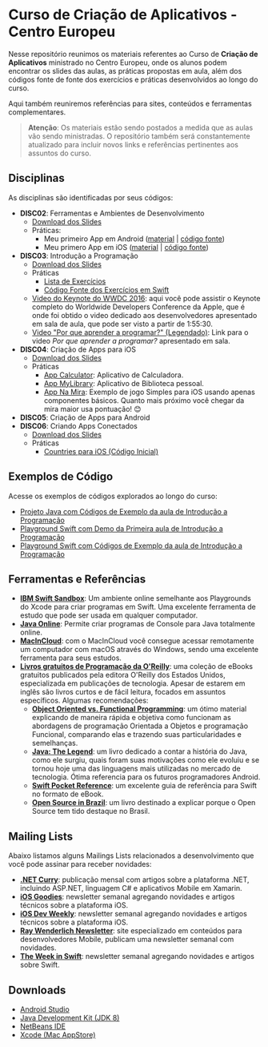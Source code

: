 # Curso de Criação de Aplicativos - Centro Europeu
Nesse repositório reunimos os materiais referentes ao Curso de **Criação de Aplicativos** ministrado no Centro Europeu, onde os alunos podem encontrar os slides das aulas, as práticas propostas em aula, além dos códigos fonte de fonte dos exercícios e práticas desenvolvidos ao longo do curso.

Aqui também reuniremos referências para sites, conteúdos e ferramentas complementares.

> **Atenção**: Os materiais estão sendo postados a medida que as aulas vão sendo ministradas. O repositório também será constantemente atualizado para incluir novos links e referências pertinentes aos assuntos do curso.

## Disciplinas
As disciplinas são identificadas por seus códigos:
* **DISC02**: Ferramentas e Ambientes de Desenvolvimento
	* [Download dos Slides](Disciplinas/DISC02-Ferramentas/Slides/DISC02-Slides.pdf)
	* Práticas:
		* Meu primeiro App em Android ([material](http://bit.ly/ce-android-studio) | [código fonte](Disciplinas/DISC02-Ferramentas/Practices/Sources/Android/MyFirstApp))
		* Meu primero App em iOS ([material](http://bit.ly/ce-xcode) | [código fonte](Disciplinas/DISC02-Ferramentas/Practices/Sources/iOS/MyFirstApp))
* **DISC03**: Introdução a Programação
	* [Download dos Slides](Disciplinas/DISC03-Programacao/Slides/DISC03-Slides.pdf)
	* Práticas
		* [Lista de Exercícios](Disciplinas/DISC03-Programacao/README.md)
		* [Código Fonte dos Exercícios em Swift](Source/Swift%20Playgrounds/DISC03-Exercicios.playground)
	* [Video do Keynote do WWDC 2016](https://developer.apple.com/videos/play/wwdc2016/101/): aqui você pode assistir o Keynote completo do Worldwide Developers Conference da Apple, que é onde foi obtido o video dedicado aos desenvolvedores apresentado em sala de aula, que pode ser visto a partir de 1:55:30.
	* [Video "Por que aprender a programar?" (Legendado)](https://www.youtube.com/watch?v=mHW1Hsqlp6A): Link para o video _Por que aprender a programar?_ apresentado em sala.
* **DISC04**: Criação de Apps para iOS
	* [Download dos Slides](Disciplinas/DISC04-iOS/Slides/DISC04-Slides.pdf)
	* Práticas
		* [App Calculator](Source/iOS/DISC04-Samples/Calculator): Aplicativo de Calculadora.
		* [App MyLibrary](Source/iOS/DISC04-Samples/MyLibrary): Aplicativo de Biblioteca pessoal.
		* [App Na Mira](Source/iOS/DISC04-Samples/NaMira): Exemplo de jogo Simples para iOS usando apenas componentes básicos. Quanto mais próximo você chegar da mira maior usa pontuação! 😊
* **DISC05**: Criação de Apps para Android
* **DISC06**: Criando Apps Conectados
	* [Download dos Slides](Disciplinas/DISC06-AppsConectados/Slides/DISC06-Slides.pdf)
	* Práticas
		* [Countries para iOS (Código Inicial)](Source/Android/DISC06-Samples/Countries-Starter)

## Exemplos de Código
Acesse os exemplos de códigos explorados ao longo do curso:

* [Projeto Java com Códigos de Exemplo da aula de Introdução a Programação](Source/Java/DISC03-Samples)
* [Playground Swift com Demo da Primeira aula de Introdução a Programação](Source/Swift%20Playgrounds/DemoProgramacao.playground)
* [Playground Swift com Códigos de Exemplo da aula de Introdução a Programação](Source/Swift%20Playgrounds/DISC03-Samples.playground)

## Ferramentas e Referências

* [**IBM Swift Sandbox**](https://swiftlang.ng.bluemix.net/#/repl): Um ambiente online semelhante aos Playgrounds do Xcode para criar programas em Swift. Uma excelente ferramenta de estudo que pode ser usada em qualquer computador.
* [**Java Online**](https://www.tutorialspoint.com/compile_java_online.php): Permite criar programas de Console para Java totalmente online.
* [**MacInCloud**](http://www.macincloud.com): com o MacInCloud você consegue acessar remotamente um computador com macOS através do Windows, sendo uma excelente ferramenta para seus estudos.
* [**Livros gratuitos de Programação da O'Reilly**](http://www.oreilly.com/programming/free/): uma coleção de eBooks gratuitos publicados pela editora O'Reilly dos Estados Unidos, especializada em publicações de tecnologia. Apesar de estarem em inglês são livros curtos e de fácil leitura, focados em assuntos específicos. Algumas recomendações:
	* [**Object Oriented vs. Functional Programming**](http://www.oreilly.com/programming/free/object-oriented-vs-functional-programming.csp?intcmp=il-prog-free-product-lgen_oo_v_fp): um ótimo material explicando de maneira rápida e objetiva como funcionam as abordagens de programação Orientada a Objetos e programação Funcional, comparando elas e trazendo suas particularidades e semelhanças.
	* [**Java: The Legend**](http://www.oreilly.com/programming/free/object-oriented-vs-functional-programming.csp?intcmp=il-prog-free-product-lgen_oo_v_fp): um livro dedicado a contar a história do Java, como ele surgiu, quais foram suas motivações como ele evoluiu e se tornou hoje uma das linguagens mais utilizadas no mercado de tecnologia. Ótima referencia para os futuros programadores Android.
	* [**Swift Pocket Reference**](http://www.oreilly.com/programming/free/swift-pocket-reference.csp): um excelente guia de referência para Swift no formato de eBook.
	* [**Open Source in Brazil**](http://www.oreilly.com/programming/free/open-source-in-brazil.csp): um livro destinado a explicar porque o Open Source tem tido destaque no Brasil.

## Mailing Lists
Abaixo listamos alguns Mailings Lists relacionados a desenvolvimento que você pode assinar para receber novidades:

* [**.NET Curry**](http://dotnetcurry.com): publicação mensal com artigos sobre a plataforma .NET, incluindo ASP.NET, linguagem C# e aplicativos Mobile em Xamarin.
* [**iOS Goodies**](http://ios-goodies.com): newsletter semanal agregando novidades e artigos técnicos sobre a plataforma iOS.
* [**iOS Dev Weekly**](https://iosdevweekly.com): newsletter semanal agregando novidades e artigos técnicos sobre a plataforma iOS.
* [**Ray Wenderlich Newsletter**](https://www.raywenderlich.com/newsletter): site especializado em conteúdos para desenvolvedores Mobile, publicam uma newsletter semanal com novidades.
* [**The Week in Swift**](https://swiftnews.curated.co): newsletter semanal agregando novidades e artigos sobre Swift.

## Downloads
* [Android Studio](https://developer.android.com/studio/index.html?hl=pt-br)
* [Java Development Kit (JDK 8)](http://www.oracle.com/technetwork/pt/java/javase/downloads/jdk8-downloads-2133151.html)
* [NetBeans IDE](https://netbeans.org/downloads/)
* [Xcode (Mac AppStore)](https://itunes.apple.com/app/xcode/id497799835?mt=12)
